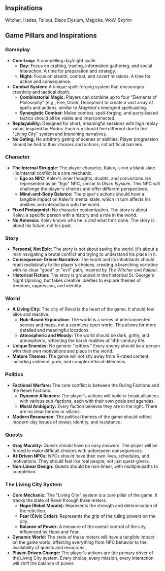 ## Inspirations
Witcher, Hades, Fallout, Disco Elysium, Magicka, WoW, Skyrim

## Game Pillars and Inspirations

### Gameplay
- **Core Loop:** A compelling day/night cycle.
    - **Day:** Focus on crafting, trading, information gathering, and social interaction. A time for preparation and strategy.
    - **Night:** Focus on stealth, combat, and covert missions. A time for action and consequence.
- **Combat System:** A unique spell-forging system that encourages creativity and tactical depth.
    - **Combinatorial Magic:** Players can combine up to four "Elements of Philosophy" (e.g., Fire, Order, Deception) to create a vast array of spells and actions, similar to *Magicka*'s emergent spellcasting.
    - **Synergistic Combat:** Melee combat, spell-forging, and party-based tactics should all be viable and interconnected.
- **Replayability:** Designed for short, meaningful sessions with high replay value, inspired by *Hades*. Each run should feel different due to the "Living City" system and branching narratives.
- **No Gating:** No arbitrary gating of scenes or abilities. Player progression should be tied to their choices and actions, not artificial barriers.

### Character
- **The Internal Struggle:** The player character, Kalev, is not a blank slate. His internal conflict is a core mechanic.
    - **Ego as NPC:** Kalev's inner thoughts, doubts, and convictions are represented as an "Ego" NPC, similar to *Disco Elysium*. This NPC will challenge the player's choices and offer different perspectives.
    - **Mind-and-Body Balance:** The player's actions should have a tangible impact on Kalev's mental state, which in turn affects his abilities and interactions with the world.
- **Fixed Protagonist:** No character customization. The story is about Kalev, a specific person with a history and a role in the world.
- **No Amnesia:** Kalev knows who he is and what he's done. The story is about his future, not his past.

### Story
- **Personal, Not Epic:** The story is not about saving the world. It's about a man navigating a brutal conflict and trying to understand his place in it.
- **Consequence-Driven Narrative:** The world and its inhabitants should react realistically to the player's choices, creating a branching narrative with no clear "good" or "evil" path, inspired by *The Witcher* and *Fallout*.
- **Historical Fiction:** The story is grounded in the historical St. George's Night Uprising, but takes creative liberties to explore themes of freedom, oppression, and identity.

### World
- **A Living City:** The city of Reval is the heart of the game. It should feel alive and reactive.
    - **Hub-Based Exploration:** The world is a series of interconnected scenes and maps, not a seamless open world. This allows for more detailed and meaningful locations.
    - **Atmospheric and Moody:** The world should be dark, gritty, and atmospheric, reflecting the harsh realities of 14th-century life.
- **Unique Enemies:** No generic "critters." Every enemy should be a person with their own motivations and place in the world.
- **Mature Themes:** The game will not shy away from R-rated content, including violence, gore, and complex ethical dilemmas.

### Politics
- **Factional Warfare:** The core conflict is between the Ruling Factions and the Rebel Factions.
    - **Dynamic Alliances:** The player's actions will build or break alliances with various sub-factions, each with their own goals and agendas.
    - **Moral Ambiguity:** Every faction believes they are in the right. There are no clear heroes or villains.
- **Modern Resonance:** The political themes of the game should reflect modern-day issues of power, identity, and resistance.

### Quests
- **Gray Morality:** Quests should have no easy answers. The player will be forced to make difficult choices with unforeseen consequences.
- **AI-Driven NPCs:** NPCs should have their own lives, schedules, and motivations. They should feel like real people, not just quest-givers.
- **Non-Linear Design:** Quests should be non-linear, with multiple paths to completion.

### The Living City System
- **Core Mechanic:** The "Living City" system is a core pillar of the game. It tracks the state of Reval through three meters:
    - **Hope (Rebel Morale):** Represents the strength and determination of the rebellion.
    - **Fear (Civic Order):** Represents the grip of the ruling powers on the city.
    - **Balance of Power:** A measure of the overall control of the city, influenced by Hope and Fear.
- **Dynamic World:** The state of these meters will have a tangible impact on the game world, affecting everything from NPC behavior to the availability of quests and resources.
- **Player-Driven Change:** The player's actions are the primary driver of the Living City system. Every choice, every mission, every interaction will shift the balance of power.
